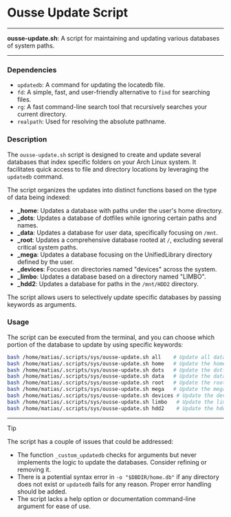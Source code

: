 # Ousse Update Script

---

**ousse-update.sh**: A script for maintaining and updating various databases of system paths.

---

### Dependencies

- `updatedb`: A command for updating the locatedb file.
- `fd`: A simple, fast, and user-friendly alternative to `find` for searching files.
- `rg`: A fast command-line search tool that recursively searches your current directory.
- `realpath`: Used for resolving the absolute pathname.

### Description

The `ousse-update.sh` script is designed to create and update several databases that index specific folders on your Arch Linux system. It facilitates quick access to file and directory locations by leveraging the `updatedb` command.

The script organizes the updates into distinct functions based on the type of data being indexed:

- **_home**: Updates a database with paths under the user's home directory.
- **_dots**: Updates a database of dotfiles while ignoring certain paths and names.
- **_data**: Updates a database for user data, specifically focusing on `/mnt`.
- **_root**: Updates a comprehensive database rooted at `/`, excluding several critical system paths.
- **_mega**: Updates a database focusing on the UnifiedLibrary directory defined by the user.
- **_devices**: Focuses on directories named "devices" across the system.
- **_limbo**: Updates a database based on a directory named "LIMBO".
- **_hdd2**: Updates a database for paths in the `/mnt/HDD2` directory.

The script allows users to selectively update specific databases by passing keywords as arguments.

### Usage

The script can be executed from the terminal, and you can choose which portion of the database to update by using specific keywords:

```bash
bash /home/matias/.scripts/sys/ousse-update.sh all    # Update all databases
bash /home/matias/.scripts/sys/ousse-update.sh home   # Update the home database
bash /home/matias/.scripts/sys/ousse-update.sh dots   # Update the dotfiles database
bash /home/matias/.scripts/sys/ousse-update.sh data   # Update the data database
bash /home/matias/.scripts/sys/ousse-update.sh root   # Update the root database
bash /home/matias/.scripts/sys/ousse-update.sh mega   # Update the mega database
bash /home/matias/.scripts/sys/ousse-update.sh devices # Update the devices database
bash /home/matias/.scripts/sys/ousse-update.sh limbo   # Update the limbo database
bash /home/matias/.scripts/sys/ousse-update.sh hdd2    # Update the hdd2 database
```

---

> [!TIP]  
> The script has a couple of issues that could be addressed:
> - The function `_custom_updatedb` checks for arguments but never implements the logic to update the databases. Consider refining or removing it.
> - There is a potential syntax error in `-o "$DBDIR/home.db"` if any directory does not exist or `updatedb` fails for any reason. Proper error handling should be added.
> - The script lacks a help option or documentation command-line argument for ease of use.
